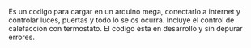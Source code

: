 Es un codigo para cargar en un arduino mega, conectarlo a internet y controlar luces, puertas y todo lo se os ocurra.
Incluye el control de calefaccion con termostato.
El codigo esta en desarrollo y sin depurar errores.
